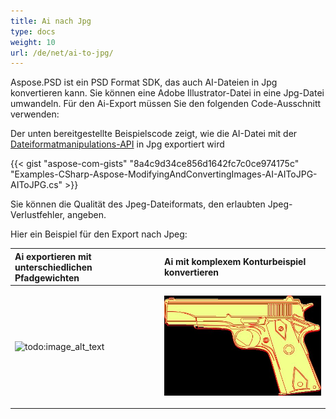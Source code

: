 ```yaml
---
title: Ai nach Jpg
type: docs
weight: 10
url: /de/net/ai-to-jpg/
---
```


Aspose.PSD ist ein PSD Format SDK, das auch AI-Dateien in Jpg konvertieren kann. Sie können eine Adobe Illustrator-Datei in eine Jpg-Datei umwandeln. Für den Ai-Export müssen Sie den folgenden Code-Ausschnitt verwenden:


Der unten bereitgestellte Beispielscode zeigt, wie die AI-Datei mit der [Dateiformatmanipulations-API](/psd/de/manipulate-different-image-file-formats/) in Jpg exportiert wird

{{< gist "aspose-com-gists" "8a4c9d34ce856d1642fc7c0ce974175c" "Examples-CSharp-Aspose-ModifyingAndConvertingImages-AI-AIToJPG-AIToJPG.cs" >}}


Sie können die Qualität des Jpeg-Dateiformats, den erlaubten Jpeg-Verlustfehler, angeben.

Hier ein Beispiel für den Export nach Jpeg:


|**Ai exportieren mit unterschiedlichen Pfadgewichten**|**Ai mit komplexem Konturbeispiel konvertieren**|
| :- | :- |
|![todo:image_alt_text](ai-to-jpg_1)|<p>![todo:image_alt_text](ai-to-jpg_2.jpg)</p><p> </p>|
